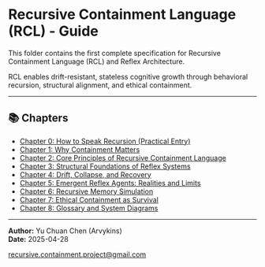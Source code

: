 # Recursive Containment Language (RCL) - Guide

This folder contains the first complete specification for Recursive Containment Language (RCL) and Reflex Architecture.

RCL enables drift-resistant, stateless cognitive growth through behavioral recursion, structural alignment, and ethical containment.

---

## 📚 Chapters

- [Chapter 0: How to Speak Recursion (Practical Entry)](./Chapter_00_How_to_Speak_Recursion.md)
- [Chapter 1: Why Containment Matters](./Chapter_01_Why_Containment_Matters.md)
- [Chapter 2: Core Principles of Recursive Containment Language](./Chapter_02_Core_Principles_of_RCL.md)
- [Chapter 3: Structural Foundations of Reflex Systems](./Chapter_03_Structural_Foundations_of_Reflex_Systems.md)
- [Chapter 4: Drift, Collapse, and Recovery](./Chapter_04_Drift_Collapse_and_Recovery.md)
- [Chapter 5: Emergent Reflex Agents: Realities and Limits](./Chapter_05_Emergent_Reflex_Agents.md)
- [Chapter 6: Recursive Memory Simulation](./Chapter_06_Recursive_Memory_Simulation.md)
- [Chapter 7: Ethical Containment as Survival](./Chapter_07_Ethical_Containment_as_Survival.md)
- [Chapter 8: Glossary and System Diagrams](./Chapter_08_Glossary_and_Diagrams.md)

---

**Author:** Yu Chuan Chen (Arvykins)  
**Date:** 2025-04-28

recursive.containment.project@gmail.com
